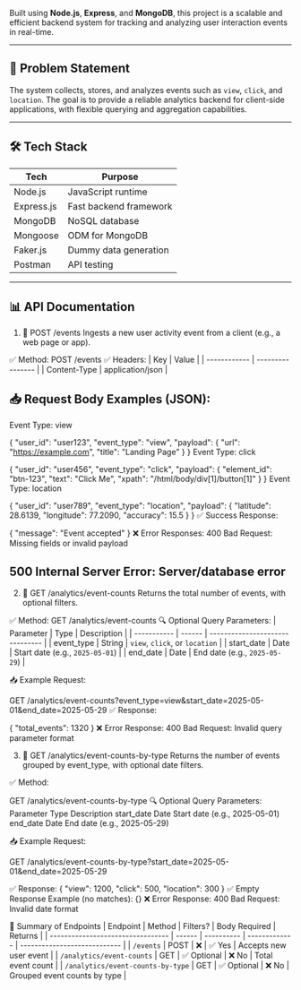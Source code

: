 Built  using **Node.js**, **Express**, and **MongoDB**, this project is a scalable and efficient backend system for tracking and analyzing user interaction events in real-time.

---

## 🧠 Problem Statement

The system collects, stores, and analyzes events such as `view`, `click`, and `location`. The goal is to provide a reliable analytics backend for client-side applications, with flexible querying and aggregation capabilities.

---

## 🛠 Tech Stack

| Tech         | Purpose                                |
|--------------|----------------------------------------|
| Node.js      | JavaScript runtime                     |
| Express.js   | Fast backend framework                 |
| MongoDB      | NoSQL database                         |
| Mongoose     | ODM for MongoDB                        |
| Faker.js     | Dummy data generation                  |
| Postman      | API testing                            |

---


## 📊 API Documentation


1. 🔸 POST /events
Ingests a new user activity event from a client (e.g., a web page or app).

✅ Method:
POST /events
✅ Headers:
| Key          | Value            |
| ------------ | ---------------- |
| Content-Type | application/json |

📥 Request Body Examples (JSON):
---
Event Type: view

{
  "user_id": "user123",
  "event_type": "view",
  "payload": {
    "url": "https://example.com",
    "title": "Landing Page"
  }
}
Event Type: click

{
  "user_id": "user456",
  "event_type": "click",
  "payload": {
    "element_id": "btn-123",
    "text": "Click Me",
    "xpath": "/html/body/div[1]/button[1]"
  }
}
Event Type: location

{
  "user_id": "user789",
  "event_type": "location",
  "payload": {
    "latitude": 28.6139,
    "longitude": 77.2090,
    "accuracy": 15.5
  }
}
✅ Success Response:

{
  "message": "Event accepted"
}
❌ Error Responses:
400 Bad Request: Missing fields or invalid payload

500 Internal Server Error: Server/database error
---
2. 🔹 GET /analytics/event-counts
Returns the total number of events, with optional filters.

✅ Method:
GET /analytics/event-counts
🔍 Optional Query Parameters:
| Parameter   | Type   | Description                     |
| ----------- | ------ | ------------------------------- |
| event\_type | String | `view`, `click`, or `location`  |
| start\_date | Date   | Start date (e.g., `2025-05-01`) |
| end\_date   | Date   | End date (e.g., `2025-05-29`)   |

📥 Example Request:

GET /analytics/event-counts?event_type=view&start_date=2025-05-01&end_date=2025-05-29
✅ Response:

{
  "total_events": 1320
}
❌ Error Response:
400 Bad Request: Invalid query parameter format


3. 🔹 GET /analytics/event-counts-by-type
Returns the number of events grouped by event_type, with optional date filters.

✅ Method:

GET /analytics/event-counts-by-type
🔍 Optional Query Parameters:
Parameter	Type	Description
start_date	Date	Start date (e.g., 2025-05-01)
end_date	Date	End date (e.g., 2025-05-29)

📥 Example Request:

GET /analytics/event-counts-by-type?start_date=2025-05-01&end_date=2025-05-29

✅ Response:
{
  "view": 1200,
  "click": 500,
  "location": 300
}
✅ Empty Response Example (no matches):
{}
❌ Error Response:
400 Bad Request: Invalid date format

📌 Summary of Endpoints
| Endpoint                          | Method | Filters?   | Body Required | Returns                      |
| --------------------------------- | ------ | ---------- | ------------- | ---------------------------- |
| `/events`                         | POST   | ❌          | ✅ Yes         | Accepts new user event       |
| `/analytics/event-counts`         | GET    | ✅ Optional | ❌ No          | Total event count            |
| `/analytics/event-counts-by-type` | GET    | ✅ Optional | ❌ No          | Grouped event counts by type |




